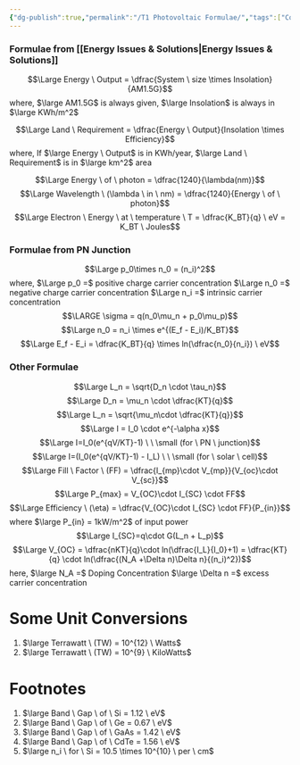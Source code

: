 ```yaml
---
{"dg-publish":true,"permalink":"/T1 Photovoltaic Formulae/","tags":["CompSci","Physics"]}
---
```



### Formulae from [[Energy Issues & Solutions\|Energy Issues & Solutions]]

$$\Large Energy \ Output = \dfrac{System \ size \times Insolation}{AM1.5G}$$
where,
$\large AM1.5G$ is always given,
$\large Insolation$ is always in $\large KWh/m^2$

$$\Large Land \ Requirement = \dfrac{Energy \ Output}{Insolation \times Efficiency}$$
where,
If $\large Energy \ Output$ is in KWh/year, $\large Land \ Requirement$ is in $\large km^2$ area

$$\Large Energy \ of \ photon = \dfrac{1240}{\lambda(nm)}$$
$$\Large Wavelength \ (\lambda \ in \ nm) = \dfrac{1240}{Energy \ of \ photon}$$
$$\Large Electron \ Energy \ at \ temperature \ T = \dfrac{K_BT}{q} \ eV = K_BT \ Joules$$
### Formulae from PN Junction
$$\Large p_0\times n_0 = (n_i)^2$$
where,
$\Large p_0 =$ positive charge carrier concentration
$\Large n_0 =$ negative charge carrier concentration
$\Large n_i =$ intrinsic carrier concentration
$$\LARGE \sigma = q(n_0\mu_n + p_0\mu_p)$$
$$\Large n_0 = n_i \times e^{(E_f - E_i)/K_BT}$$
$$\Large E_f - E_i = \dfrac{K_BT}{q} \times ln(\dfrac{n_0}{n_i}) \ eV$$
### Other Formulae
$$\Large L_n = \sqrt{D_n \cdot \tau_n}$$
$$\Large D_n = \mu_n \cdot \dfrac{KT}{q}$$
$$\Large L_n = \sqrt{\mu_n\cdot \dfrac{KT}{q}}$$
$$\Large I = I_0 \cdot e^{-\alpha x}$$
$$\Large I=I_0(e^{qV/KT}-1) \ \ \small (for \ PN \ junction)$$
$$\Large I=(I_0(e^{qV/KT}-1) - I_L) \ \ \small (for \ solar \ cell)$$
$$\Large Fill \ Factor \ (FF) = \dfrac{I_{mp}\cdot V_{mp}}{V_{oc}\cdot V_{sc}}$$
$$\Large P_{max} = V_{OC}\cdot I_{SC} \cdot FF$$
$$\Large Efficiency \ (\eta) = \dfrac{V_{OC}\cdot I_{SC} \cdot FF}{P_{in}}$$
where $\large P_{in} = 1kW/m^2$ of input power
$$\Large I_{SC}=q\cdot G(L_n + L_p)$$
$$\Large V_{OC} = \dfrac{nKT}{q}\cdot ln(\dfrac{I_L}{I_0}+1) = \dfrac{KT}{q} \cdot ln(\dfrac{(N_A +\Delta n)\Delta n}{(n_i)^2})$$
here, $\large N_A =$ Doping Concentration 
$\large \Delta n =$ excess carrier concentration

# Some Unit Conversions
1. $\large Terrawatt \ (TW) = 10^{12} \ Watts$
2. $\large Terrawatt \ (TW) = 10^{9} \ KiloWatts$
# Footnotes
1. $\large Band \ Gap \ of \ Si = 1.12 \ eV$
2. $\large Band \ Gap \ of \ Ge = 0.67 \ eV$
3. $\large Band \ Gap \ of \ GaAs = 1.42 \ eV$
4. $\large Band \ Gap \ of \ CdTe = 1.56 \ eV$
5. $\large n_i \ for \ Si = 10.5 \times 10^{10} \ per \ cm$

